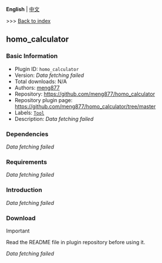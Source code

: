 **English** | [中文](readme-zh_cn.md)

\>\>\> [Back to index](/readme.md)

## homo_calculator

### Basic Information

- Plugin ID: `homo_calculator`
- Version: *Data fetching failed*
- Total downloads: N/A
- Authors: [meng877](https://github.com/meng877)
- Repository: https://github.com/meng877/homo_calculator
- Repository plugin page: https://github.com/meng877/homo_calculator/tree/master
- Labels: [`Tool`](/labels/tool/readme.md)
- Description: *Data fetching failed*

### Dependencies

*Data fetching failed*

### Requirements

*Data fetching failed*

### Introduction

*Data fetching failed*
### Download

> [!IMPORTANT]
> Read the README file in plugin repository before using it.

*Data fetching failed*

